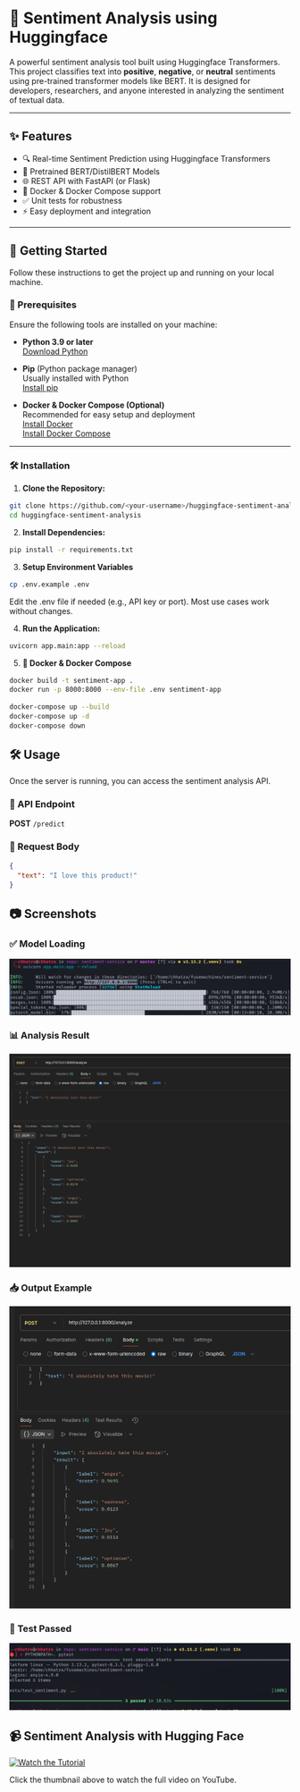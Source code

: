 # 🤖 Sentiment Analysis using Huggingface

A powerful sentiment analysis tool built using Huggingface Transformers. This project classifies text into **positive**, **negative**, or **neutral** sentiments using pre-trained transformer models like BERT. It is designed for developers, researchers, and anyone interested in analyzing the sentiment of textual data.

---

## ✨ Features

- 🔍 Real-time Sentiment Prediction using Huggingface Transformers
- 🧠 Pretrained BERT/DistilBERT Models
- 🌐 REST API with FastAPI (or Flask)
- 🐳 Docker & Docker Compose support
- ✅ Unit tests for robustness
- ⚡ Easy deployment and integration

---

## 🚀 Getting Started

Follow these instructions to get the project up and running on your local machine.

### 🧰 Prerequisites

Ensure the following tools are installed on your machine:

- **Python 3.9 or later**  
  [Download Python](https://www.python.org/downloads/)

- **Pip** (Python package manager)  
  Usually installed with Python  
  [Install pip](https://pip.pypa.io/en/stable/installation/)

- **Docker & Docker Compose (Optional)**  
  Recommended for easy setup and deployment  
  [Install Docker](https://docs.docker.com/get-docker/)  
  [Install Docker Compose](https://docs.docker.com/compose/install/)

---

### 🛠 Installation

1. **Clone the Repository:**

```bash
git clone https://github.com/<your-username>/huggingface-sentiment-analysis.git
cd huggingface-sentiment-analysis
```

2. **Install Dependencies:**

```bash
pip install -r requirements.txt
```

3. **Setup Environment Variables**
```bash
cp .env.example .env
```

Edit the .env file if needed (e.g., API key or port). Most use cases work without changes.

4. **Run the Application:**
```bash
uvicorn app.main:app --reload
```


5. **🐳 Docker & Docker Compose**
```bash
docker build -t sentiment-app .
docker run -p 8000:8000 --env-file .env sentiment-app
```

```bash
docker-compose up --build
docker-compose up -d
docker-compose down
```

## 🛠️ Usage

Once the server is running, you can access the sentiment analysis API.

### 📡 API Endpoint

**POST** `/predict`

### 📝 Request Body

```json
{
  "text": "I love this product!"
}
```
## 📷 Screenshots

### ✅ Model Loading
![Model Loading](images/modelloading.png)

### 📊 Analysis Result
![Analysis Result](images/analysisresult.png)

### 📥 Output Example
![Output Example](images/output2.png)

### 🧪 Test Passed
![Test Passed](images/testpassedin3s.png)

## 📹 Sentiment Analysis with Hugging Face

[![Watch the Tutorial](https://img.youtube.com/vi/h3nHjQHByNA/0.jpg)](https://www.youtube.com/watch?v=h3nHjQHByNA)

Click the thumbnail above to watch the full video on YouTube.



